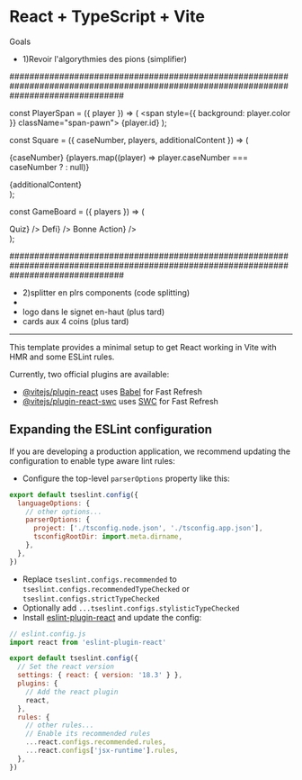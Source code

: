 # React + TypeScript + Vite

Goals

- 1)Revoir l'algorythmies des pions (simplifier)

#######################################################################################################################################

const PlayerSpan = ({ player }) => (
  <span style={{ background: player.color }} className="span-pawn">
    {player.id}
  </span>
);

const Square = ({ caseNumber, players, additionalContent }) => (
  <div className='squares-side squares-lside'>
    <p>
      {caseNumber} {players.map((player) => player.caseNumber === caseNumber ? <PlayerSpan key={player.id} player={player} /> : null)}
    </p>
    {additionalContent}
  </div>
);

const GameBoard = ({ players }) => (
  <div className='left-frame'>
    <Square caseNumber={1} players={players} />
    <Square caseNumber={2} players={players} />
    <Square caseNumber={3} players={players} additionalContent={<h4>Quiz</h4>} />
    <Square caseNumber={4} players={players} />
    <Square caseNumber={5} players={players} />
    <Square caseNumber={6} players={players} additionalContent={<h4>Defi</h4>} />
    <Square caseNumber={7} players={players} />
    <Square caseNumber={8} players={players} />
    <Square caseNumber={9} players={players} additionalContent={<h4>Bonne Action</h4>} />
    <Square caseNumber={10} players={players} />
  </div>
);

#######################################################################################################################################

- 2)splitter en plrs components (code splitting)
- 
- logo dans le signet en-haut (plus tard)
- cards aux 4 coins (plus tard)

---

This template provides a minimal setup to get React working in Vite with HMR and some ESLint rules.

Currently, two official plugins are available:

- [@vitejs/plugin-react](https://github.com/vitejs/vite-plugin-react/blob/main/packages/plugin-react/README.md) uses [Babel](https://babeljs.io/) for Fast Refresh
- [@vitejs/plugin-react-swc](https://github.com/vitejs/vite-plugin-react-swc) uses [SWC](https://swc.rs/) for Fast Refresh

## Expanding the ESLint configuration

If you are developing a production application, we recommend updating the configuration to enable type aware lint rules:

- Configure the top-level `parserOptions` property like this:

```js
export default tseslint.config({
  languageOptions: {
    // other options...
    parserOptions: {
      project: ['./tsconfig.node.json', './tsconfig.app.json'],
      tsconfigRootDir: import.meta.dirname,
    },
  },
})
```

- Replace `tseslint.configs.recommended` to `tseslint.configs.recommendedTypeChecked` or `tseslint.configs.strictTypeChecked`
- Optionally add `...tseslint.configs.stylisticTypeChecked`
- Install [eslint-plugin-react](https://github.com/jsx-eslint/eslint-plugin-react) and update the config:

```js
// eslint.config.js
import react from 'eslint-plugin-react'

export default tseslint.config({
  // Set the react version
  settings: { react: { version: '18.3' } },
  plugins: {
    // Add the react plugin
    react,
  },
  rules: {
    // other rules...
    // Enable its recommended rules
    ...react.configs.recommended.rules,
    ...react.configs['jsx-runtime'].rules,
  },
})
```
